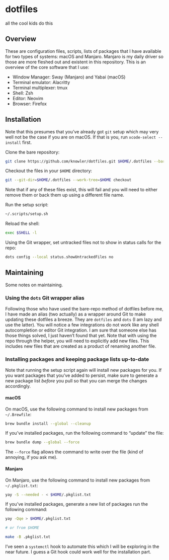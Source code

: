 # dotfiles

all the cool kids do this

## Overview

These are configuration files, scripts, lists of packages that I have available
for two types of systems: macOS and Manjaro. Manjaro is my daily driver so those
are more fleshed out and existent in this repository. This is an overview of the
core software that I use:

- Window Manager: Sway (Manjaro) and Yabai (macOS)
- Terminal emulator: Alacritty
- Terminal multiplexer: tmux
- Shell: Zsh
- Editor: Neovim
- Browser: Firefox

## Installation

Note that this presumes that you’ve already got `git` setup which may very well
not be the case if you are on macOS. If that is you, run `xcode-select
--install` first.

Clone the bare repository:

```bash
git clone https://github.com/knowler/dotfiles.git $HOME/.dotfiles --bare
```

Checkout the files in your `$HOME` directory:

```bash
git --git-dir=$HOME/.dotfiles --work-tree=$HOME checkout
```

Note that if any of these files exist, this will fail and you will need to
either remove them or back them up using a different file name.

Run the setup script:

```bash
~/.scripts/setup.sh
```

Reload the shell:

```bash
exec $SHELL -l
```

Using the Git wrapper, set untracked files not to show in status calls for the
repo:

```bash
dots config --local status.showUntrackedFiles no
```

## Maintaining

Some notes on maintaining.

### Using the `dots` Git wrapper alias

Following those who have used the bare-repo method of dotfiles before me, I have
made an alias (two actually) as a wrapper around Git to make updating these
dotfiles a breeze. They are `dotfiles` and `dots` (I am lazy and use the
latter). You will notice a few integrations do not work like any shell
autocompletion or editor Git integration. I am sure that someone else has those
things solved, I just haven’t found that yet. Note that with using the repo
through the helper, you will need to explicitly add new files. This includes new
files that are created as a product of renaming another file.

### Installing packages and keeping package lists up-to-date

Note that running the setup script again will install new packages for you. If
you want packages that you’ve added to persist, make sure to generate a new
package list _before_ you pull so that you can merge the changes accordingly.

#### macOS

On macOS, use the following command to install new packages from `~/.Brewfile`:

```bash
brew bundle install --global --cleanup
```

If you’ve installed packages, run the following command to “update” the file:

```bash
brew bundle dump --global --force
```

The `--force` flag allows the command to write over the file (kind of annoying,
if you ask me).

#### Manjaro

On Manjaro, use the following command to install new packages from
`~/.pkglist.txt`:

```bash
yay -S --needed - < $HOME/.pkglist.txt
```

If you’ve installed packages, generate a new list of packages run the following
command:

```bash
yay -Qqe > $HOME/.pkglist.txt

# or from $HOME

make -B .pkglist.txt
```

I’ve seen a `systemctl` hook to automate this which I will be exploring in the
near future. I guess a Git hook could work well for the installation part.
